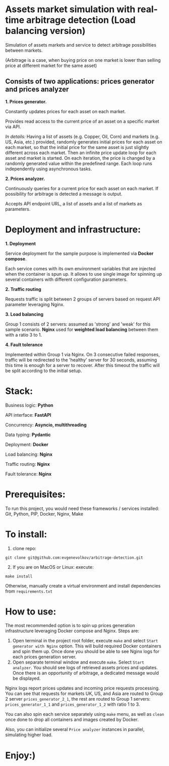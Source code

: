 #  Assets market simulation with real-time arbitrage detection (Load balancing version)

Simulation of assets markets and service to detect arbitrage possibilities between markets.

(Arbitrage is a case, when buying price on one market is lower than selling price at different market for the same asset)


## Consists of two applications: prices generator and prices analyzer

__1. Prices generator.__

Constantly updates prices for each asset on each market.

Provides read access to the current price of an asset on a specific market via API.


_In details:_ Having a list of assets (e.g. Copper, Oil, Corn) and markets (e.g. US, Asia, etc.) provided, randomly generates initial prices for each asset on each market, so that the initial price for the same asset is just slightly different across each market.
Then an infinite price update loop for each asset and market is started. On each iteration, the price is changed by a randomly generated value within the predefined range. Each loop runs independently using asynchronous tasks.


__2. Prices analyzer.__

Continuously queries for a current price for each asset on each market. If possibility for arbitrage is detected a message is output.

Accepts API endpoint URL, a list of assets and a list of markets as parameters.


# Deployment and infrastructure:

__1. Deployment__

Service deployment for the sample purpose is implemented via __Docker compose__.

Each service comes with its own environment variables that are injected when the container is spun up. It allows to use single image for spinning up several containers with different configuration parameters.

__2. Traffic routing__

Requests traffic is split between 2 groups of servers based on request API parameter leveraging Nginx.

__3. Load balancing__

Group 1 consists of 2 servers: assumed as 'strong' and 'weak' for this sample scenario. __Nginx__ used for __weighted load balancing__ between them with a ratio 3 to 1.

__4. Fault tolerance__

Implemented within Group 1 via Nginx. On 3 consecutive failed responses, traffic will be redirected to the 'healthy' server for 30 seconds, assuming this time is enough for a server to recover. After this timeout the traffic will be split according to the initial setup.


# Stack:

Business logic: __Python__

API interface: __FastAPI__

Concurrency: __Asyncio, multithreading__

Data typing: __Pydantic__

Deployment: __Docker__

Load balancing: __Nginx__

Traffic routing: __Nginx__

Fault tolerance: __Nginx__


# Prerequisites:

To run this project, you would need these frameworks / services installed:
Git, Python, PIP, Docker, Nginx, Make

# To install:

1. clone repo: 

`git clone git@github.com:evgenevolkov/arbitrage-detection.git`

2. If you are on MacOS or Linux: execute:

`make install`

Otherwise, manually create a virtual environment and install dependencies from `requirements.txt`


# How to use:

The most recommended option is to spin up prices generation infrastructure leveraging Docker compose and Nginx.
Steps are:
1. Open terminal in the project root folder, execute `make` and select `Start generator with Nginx` option. This will build required Docker containers and spin them up. Once done you should be able to see  Nginx logs for each prices generation server.
2. Open separate terminal window and execute `make`. Select `Start analyzer`.  You should see logs of retrieved assets prices and updates. Once there is an opportunity of arbitrage, a dedicated message would be displayed.

Nginx logs report prices updates and incoming price requests processing. You can see that requests for markets UK, US, and Asia are routed to Group 2 server `prices_generator_2_1`, the rest are routed to Group 1 servers: `prices_generator_1_1` and `prices_generator_1_2` with ratio 1 to 3.


You can also spin each service separately using `make` menu, as well as `clean` once done to drop all containers and images created by Docker.

Also, you can initialize several `Price analyzer` instances in parallel, simulating higher load.


# Enjoy:)